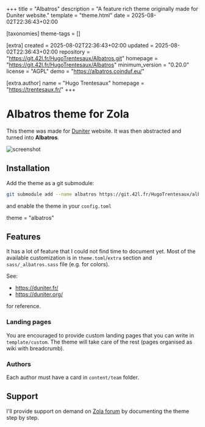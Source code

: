 
+++
title = "Albatros"
description = "A feature rich theme originally made for Duniter website."
template = "theme.html"
date = 2025-08-02T22:36:43+02:00

[taxonomies]
theme-tags = []

[extra]
created = 2025-08-02T22:36:43+02:00
updated = 2025-08-02T22:36:43+02:00
repository = "https://git.42l.fr/HugoTrentesaux/Albatros.git"
homepage = "https://git.42l.fr/HugoTrentesaux/Albatros"
minimum_version = "0.20.0"
license = "AGPL"
demo = "https://albatros.coinduf.eu/"

[extra.author]
name = "Hugo Trentesaux"
homepage = "https://trentesaux.fr/"
+++        

# Albatros theme for Zola

This theme was made for [Duniter](https://duniter.fr/) website. It was then abstracted and turned into **Albatros**.

![screenshot](./screenshot.png)

## Installation

Add the theme as a git submodule:

```bash
git submodule add --name albatros https://git.42l.fr/HugoTrentesaux/albatros.git themes/albatros
```

and enable the theme in your `config.toml`

theme = "albatros"

## Features

It has a lot of feature that I could not find time to document yet. Most of the available customization is in `theme.toml`/`extra` section and `sass/_albatros.sass` file (e.g. for colors).

See:

- https://duniter.fr/
- https://duniter.org/

for reference.

### Landing pages

You are encouraged to provide custom landing pages that you can write in `template/custom`.
The theme will take care of the rest (pages organised as wiki with breadcrumb).

### Authors

Each author must have a card in `content/team` folder.

## Support

I'll provide support on demand on [Zola forum](https://zola.discourse.group/) by documenting the theme step by step.
        